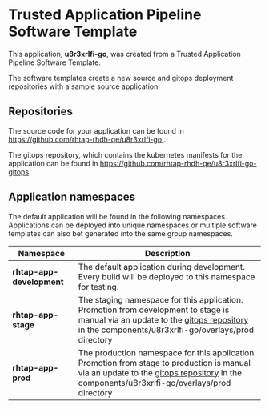 # Trusted Application Pipeline Software Template

This application, **u8r3xrlfi-go**, was created from a Trusted Application Pipeline Software Template.

The software templates create a new source and gitops deployment repositories with a sample source application. 

## Repositories

The source code for your application can be found in [https://github.com/rhtap-rhdh-qe/u8r3xrlfi-go ](https://github.com/rhtap-rhdh-qe/u8r3xrlfi-go ).
 
The gitops repository, which contains the kubernetes manifests for the application can be found in 
[https://github.com/rhtap-rhdh-qe/u8r3xrlfi-go-gitops ](https://github.com/rhtap-rhdh-qe/u8r3xrlfi-go-gitops ) 

## Application namespaces 

The default application will be found in the following namespaces. Applications can be deployed into unique namespaces or multiple software templates can also bet generated into the same group namespaces.  

|  Namespace   |  Description   |  
| -------- | -------- |   
| **rhtap-app-development** | The default application during development. Every build will be deployed to this namespace for testing. | 
| **rhtap-app-stage** | The staging namespace for this application. Promotion from development to stage is manual via an update to the [gitops repository](https://github.com/rhtap-rhdh-qe/u8r3xrlfi-go-gitops ) in the components/u8r3xrlfi-go/overlays/prod directory |  
| **rhtap-app-prod** | The production namespace for this application. Promotion from stage to production is manual via an update to the [gitops repository](https://github.com/rhtap-rhdh-qe/u8r3xrlfi-go-gitops ) in the components/u8r3xrlfi-go/overlays/prod directory | 